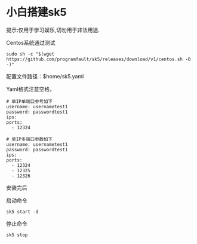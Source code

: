 # 小白搭建sk5

提示:仅用于学习娱乐,切勿用于非法用途.

Centos系统通过测试

```
sudo sh -c "$(wget https://github.com/programfault/sk5/releases/download/v1/centos.sh -O -)"
```

配置文件路径：$home/sk5.yaml

Yaml格式注意空格，
```
# 单IP单端口参考如下
username: usernametest1
password: passwordtest1
ips:
ports:
  - 12324
  
# 单IP多端口参数如下
username: usernametest1
password: passwordtest1
ips:
ports:
  - 12324
  - 12325
  - 12326
```

安装完后

启动命令

```
sk5 start -d
```

停止命令

```
sk5 stop
```
